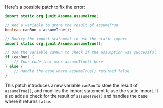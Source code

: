 Here's a possible patch to fix the error:
```java
import static org.junit.Assume.assumeTrue;

// Add a variable to store the result of assumeTrue
boolean canRun = assumeTrue();

// Modify the import statement to use the static import
import static org.junit.Assume.assumeTrue();

// Use the variable canRun to check if the assumption was successful
if (canRun) {
    // Your code that uses assumeTrue() here
} else {
    // Handle the case where assumeTrue() returned false
}
```
This patch introduces a new variable `canRun` to store the result of `assumeTrue()`, and modifies the import statement to use the static import. It also adds a check for the result of `assumeTrue()` and handles the case where it returns `false`.